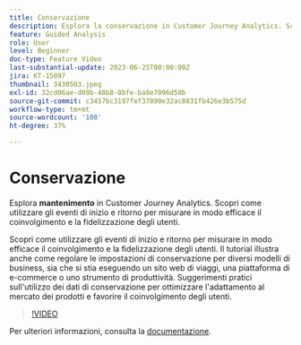 ```yaml
---
title: Conservazione
description: Esplora la conservazione in Customer Journey Analytics. Scopri come utilizzare gli eventi di inizio e ritorno per misurare in modo efficace il coinvolgimento e la fidelizzazione degli utenti.
feature: Guided Analysis
role: User
level: Beginner
doc-type: Feature Video
last-substantial-update: 2023-06-25T00:00:00Z
jira: KT-15097
thumbnail: 3430503.jpeg
exl-id: 32cd06ae-d09b-48b8-8bfe-ba8e7096d50b
source-git-commit: c3457bc3197fef37890e32ac8831fb426e3b575d
workflow-type: tm+mt
source-wordcount: '108'
ht-degree: 37%

---
```


# Conservazione

Esplora **mantenimento** in Customer Journey Analytics. Scopri come utilizzare gli eventi di inizio e ritorno per misurare in modo efficace il coinvolgimento e la fidelizzazione degli utenti.

Scopri come utilizzare gli eventi di inizio e ritorno per misurare in modo efficace il coinvolgimento e la fidelizzazione degli utenti. Il tutorial illustra anche come regolare le impostazioni di conservazione per diversi modelli di business, sia che si stia eseguendo un sito web di viaggi, una piattaforma di e-commerce o uno strumento di produttività. Suggerimenti pratici sull&#39;utilizzo dei dati di conservazione per ottimizzare l&#39;adattamento al mercato dei prodotti e favorire il coinvolgimento degli utenti.

>[!VIDEO](https://video.tv.adobe.com/v/3430503/?learn=on)

Per ulteriori informazioni, consulta la [documentazione](https://experienceleague.adobe.com/it/docs/analytics-platform/using/guided-analysis/retention/retention-rates).
